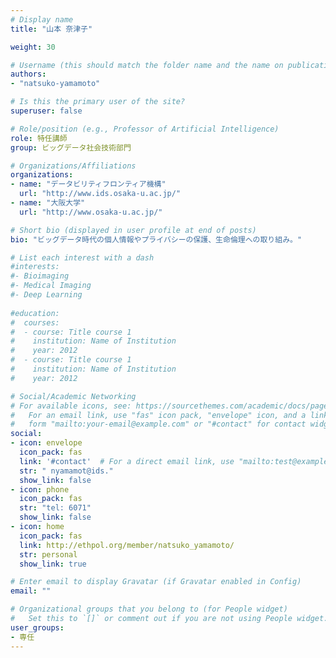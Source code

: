 ```yaml
---
# Display name
title: "山本 奈津子"

weight: 30

# Username (this should match the folder name and the name on publications)
authors:
- "natsuko-yamamoto"

# Is this the primary user of the site?
superuser: false

# Role/position (e.g., Professor of Artificial Intelligence)
role: 特任講師
group: ビッグデータ社会技術部門

# Organizations/Affiliations
organizations:
- name: "データビリティフロンティア機構"
  url: "http://www.ids.osaka-u.ac.jp/"
- name: "大阪大学"
  url: "http://www.osaka-u.ac.jp/"

# Short bio (displayed in user profile at end of posts)
bio: "ビッグデータ時代の個人情報やプライバシーの保護、生命倫理への取り組み。"

# List each interest with a dash
#interests:
#- Bioimaging
#- Medical Imaging
#- Deep Learning
  
#education:
#  courses:
#  - course: Title course 1
#    institution: Name of Institution
#    year: 2012
#  - course: Title course 1
#    institution: Name of Institution
#    year: 2012

# Social/Academic Networking
# For available icons, see: https://sourcethemes.com/academic/docs/page-builder/#icons
#   For an email link, use "fas" icon pack, "envelope" icon, and a link in the
#   form "mailto:your-email@example.com" or "#contact" for contact widget.
social:
- icon: envelope
  icon_pack: fas
  link: '#contact'  # For a direct email link, use "mailto:test@example.org".
  str: " nyamamot@ids."
  show_link: false
- icon: phone
  icon_pack: fas
  str: "tel: 6071"
  show_link: false
- icon: home
  icon_pack: fas
  link: http://ethpol.org/member/natsuko_yamamoto/
  str: personal
  show_link: true

# Enter email to display Gravatar (if Gravatar enabled in Config)
email: ""

# Organizational groups that you belong to (for People widget)
#   Set this to `[]` or comment out if you are not using People widget.
user_groups:
- 専任
---
```

